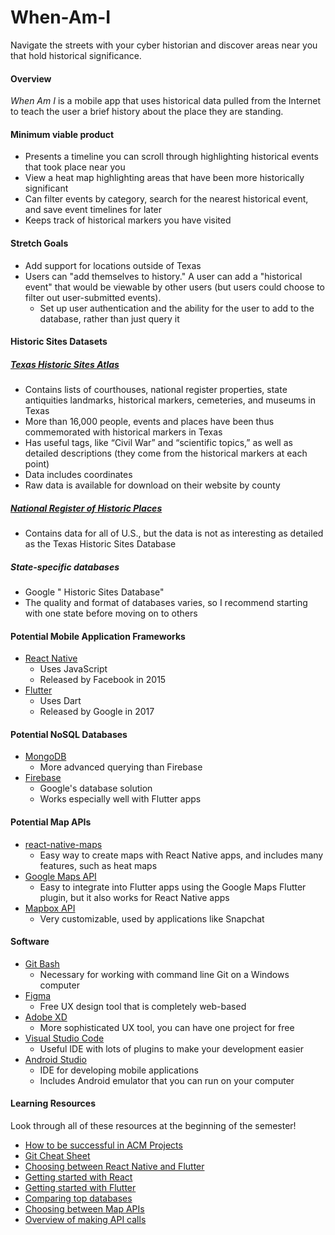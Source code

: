 # When-Am-I
Navigate the streets with your cyber historian and discover areas near you that hold historical significance.

#### Overview
*When Am I* is a mobile app that uses historical data pulled from the Internet to teach the user a brief history about the place they are standing.

#### Minimum viable product

- Presents a timeline you can scroll through highlighting historical events that took place near you
- View a heat map highlighting areas that have been more historically significant
- Can filter events by category, search for the nearest historical event, and save event timelines for later
- Keeps track of historical markers you have visited

#### Stretch Goals

- Add support for locations outside of Texas
- Users can "add themselves to history." A user can add a "historical event" that would be viewable by other users (but users could choose to filter out user-submitted events).
    - Set up user authentication and the ability for the user to add to the database, rather than just query it

#### Historic Sites Datasets
##### [Texas Historic Sites Atlas](https://atlas.thc.texas.gov/)

- Contains lists of courthouses, national register properties, state antiquities landmarks, historical markers, cemeteries, and museums in Texas
- More than 16,000 people, events and places have been thus commemorated with historical markers in Texas
- Has useful tags, like “Civil War” and “scientific topics,” as well as detailed descriptions (they come from the historical markers at each point)
- Data includes coordinates
- Raw data is available for download on their website by county

##### [National Register of Historic Places](https://www.nps.gov/subjects/nationalregister/data-downloads.htm)

- Contains data for all of U.S., but the data is not as interesting as detailed as the Texas Historic Sites Database

##### State-specific databases

- Google "<State Name> Historic Sites Database"
- The quality and format of databases varies, so I recommend starting with one state before moving on to others

#### Potential Mobile Application Frameworks

- [React Native](https://facebook.github.io/react-native/)
    - Uses JavaScript
    - Released by Facebook in 2015
- [Flutter](https://flutter.dev/)
    - Uses Dart
    - Released by Google in 2017

#### Potential NoSQL Databases

- [MongoDB](mongodb.com)
    - More advanced querying than Firebase
- [Firebase](https://firebase.google.com/)
    - Google's database solution
    - Works especially well with Flutter apps

#### Potential Map APIs

- [react-native-maps](https://github.com/react-native-community/react-native-maps)
    - Easy way to create maps with React Native apps, and includes many features, such as heat maps
- [Google Maps API](https://codelabs.developers.google.com/codelabs/google-maps-in-flutter/#0)
    - Easy to integrate into Flutter apps using the Google Maps Flutter plugin, but it also works for React Native apps
-	[Mapbox API](https://docs.mapbox.com/api/)
    - Very customizable, used by applications like Snapchat

#### Software

- [Git Bash](https://git-scm.com/downloads)
    - Necessary for working with command line Git on a Windows computer
- [Figma](https://www.figma.com/)
    - Free UX design tool that is completely web-based
- [Adobe XD](https://www.adobe.com/products/xd.html?sdid=12B9F15S&mv=Search&ef_id=CjwKCAjwkdL6BRAREiwA-kiczGlKOD6-DASI9BUGIwQBgdAt33vydE4YxCgvMX5TDh2T5m9Trjq-jBoCFugQAvD_BwE:G:s&s_kwcid=AL!3085!3!315233774139!e!!g!!adobe%20xd!1641846436!65452675151)
    - More sophisticated UX tool, you can have one project for free
- [Visual Studio Code](https://code.visualstudio.com/)
    - Useful IDE with lots of plugins to make your development easier
- [Android Studio](https://developer.android.com/studio)
    - IDE for developing mobile applications
    - Includes Android emulator that you can run on your computer
#### Learning Resources
Look through all of these resources at the beginning of the semester!
- [How to be successful in ACM Projects](https://docs.google.com/document/d/18Zi3DrKG5e6g5Bojr8iqxIu6VIGl86YBSFlsnJnlM88/edit?usp=sharing)
-   [Git Cheat Sheet](https://education.github.com/git-cheat-sheet-education.pdf)
-	[Choosing between React Native and Flutter](https://hackr.io/blog/react-native-vs-flutter)
-	[Getting started with React](https://facebook.github.io/react-native/docs/getting-started)
-	[Getting started with Flutter](https://flutter.dev/docs/get-started/install)
-	[Comparing top databases](https://dzone.com/articles/firebase-vs-mongodb-which-database-to-use-for-your)
-	[Choosing between Map APIs](https://madappgang.com/blog/mapbox-vs-google-maps-choosing-a-map-for-your-app)
-	[Overview of making API calls](https://snipcart.com/blog/apis-integration-usage-benefits)
